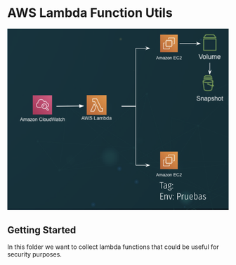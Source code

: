 # AWS Lambda Function Utils

![alt text](./utils.png)

## Getting Started
In this folder we want to collect lambda functions that could be useful for security purposes.
